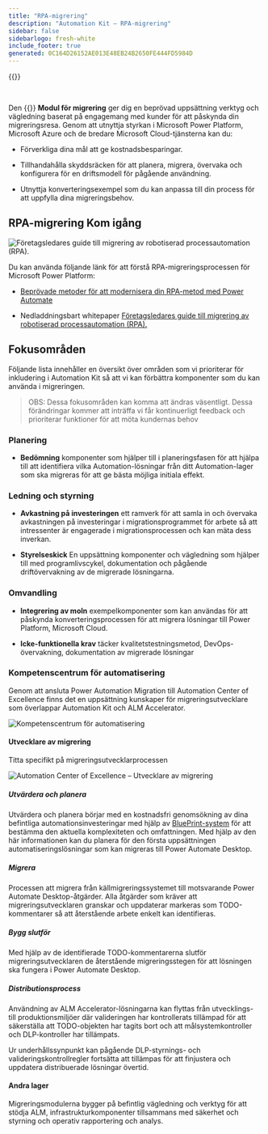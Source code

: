 ```yaml
---
title: "RPA-migrering"
description: "Automation Kit – RPA-migrering"
sidebar: false
sidebarlogo: fresh-white
include_footer: true
generated: 0C164D26152AE013E48EB24B2650FE444FD5984D
---
```


{{<toc>}}

<br/>

Den {{<product-name>}} **Modul för migrering** ger dig en beprövad uppsättning verktyg och vägledning baserat på engagemang med kunder för att påskynda din migreringsresa. Genom att utnyttja styrkan i Microsoft Power Platform, Microsoft Azure och de bredare Microsoft Cloud-tjänsterna kan du:

- Förverkliga dina mål att ge kostnadsbesparingar.

- Tillhandahålla skyddsräcken för att planera, migrera, övervaka och konfigurera för en driftsmodell för pågående användning.

- Utnyttja konverteringsexempel som du kan anpassa till din process för att uppfylla dina migreringsbehov.

## RPA-migrering Kom igång

![Företagsledares guide till migrering av robotiserad processautomation (RPA).](https://msflowblogscdn.azureedge.net/wp-content/uploads/2022/01/RPAWhitepaper_Img-241x300.png)

Du kan använda följande länk för att förstå RPA-migreringsprocessen för Microsoft Power Platform:

- [Beprövade metoder för att modernisera din RPA-metod med Power Automate](https://powerautomate.microsoft.com/blog/proven-methods-to-modernize-your-rpa-approach-with-power-automate/)

- Nedladdningsbart whitepaper [Företagsledares guide till migrering av robotiserad processautomation (RPA).](https://aka.ms/PAD/RPAMigrationWhitepaper)

## Fokusområden

Följande lista innehåller en översikt över områden som vi prioriterar för inkludering i Automation Kit så att vi kan förbättra komponenter som du kan använda i migreringen.

> OBS: Dessa fokusområden kan komma att ändras väsentligt. Dessa förändringar kommer att inträffa vi får kontinuerligt feedback och prioriterar funktioner för att möta kundernas behov

### Planering

- **Bedömning** komponenter som hjälper till i planeringsfasen för att hjälpa till att identifiera vilka Automation-lösningar från ditt Automation-lager som ska migreras för att ge bästa möjliga initiala effekt.

### Ledning och styrning

- **Avkastning på investeringen** ett ramverk för att samla in och övervaka avkastningen på investeringar i migrationsprogrammet för arbete så att intressenter är engagerade i migrationsprocessen och kan mäta dess inverkan.

- **Styrelseskick** En uppsättning komponenter och vägledning som hjälper till med programlivscykel, dokumentation och pågående driftövervakning av de migrerade lösningarna.

### Omvandling

- **Integrering av moln** exempelkomponenter som kan användas för att påskynda konverteringsprocessen för att migrera lösningar till Power Platform, Microsoft Cloud.

- **Icke-funktionella krav** täcker kvalitetstestningsmetod, DevOps-övervakning, dokumentation av migrerade lösningar

### Kompetenscentrum för automatisering

Genom att ansluta Power Automation Migration till Automation Center of Excellence finns det en uppsättning kunskaper för migreringsutvecklare som överlappar Automation Kit och ALM Accelerator.

![Kompetenscentrum för automatisering](/images/illustrations/automation-kit-migration.svg)

#### Utvecklare av migrering

Titta specifikt på migreringsutvecklarprocessen

![Automation Center of Excellence – Utvecklare av migrering](/images/illustrations/automation-kit-migration-developer.svg)

##### Utvärdera och planera

Utvärdera och planera börjar med en kostnadsfri genomsökning av dina befintliga automationsinvesteringar med hjälp av [BluePrint-system](https://www.blueprintsys.com/) för att bestämma den aktuella komplexiteten och omfattningen. Med hjälp av den här informationen kan du planera för den första uppsättningen automatiseringslösningar som kan migreras till Power Automate Desktop.

##### Migrera

Processen att migrera från källmigreringssystemet till motsvarande Power Automate Desktop-åtgärder. Alla åtgärder som kräver att migreringsutvecklaren granskar och uppdaterar markeras som TODO-kommentarer så att återstående arbete enkelt kan identifieras.

##### Bygg slutför

Med hjälp av de identifierade TODO-kommentarerna slutför migreringsutvecklaren de återstående migreringsstegen för att lösningen ska fungera i Power Automate Desktop.

##### Distributionsprocess

Användning av ALM Accelerator-lösningarna kan flyttas från utvecklings- till produktionsmiljöer där valideringen har kontrollerats tillämpad för att säkerställa att TODO-objekten har tagits bort och att målsystemkontroller och DLP-kontroller har tillämpats.

Ur underhållssynpunkt kan pågående DLP-styrnings- och valideringskontrollregler fortsätta att tillämpas för att finjustera och uppdatera distribuerade lösningar övertid.

#### Andra lager

Migreringsmodulerna bygger på befintlig vägledning och verktyg för att stödja ALM, infrastrukturkomponenter tillsammans med säkerhet och styrning och operativ rapportering och analys.
